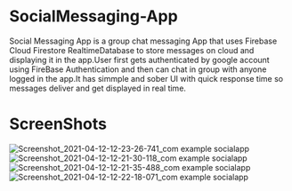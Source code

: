 # SocialMessaging-App
Social Messaging App is a group chat messaging App that uses Firebase Cloud Firestore RealtimeDatabase to store messages on cloud and displaying it in the app.User first gets authenticated by google account using FireBase Authentication and then can chat in group with anyone logged in the app.It has simmple and sober UI with quick response time so messages deliver and get displayed in real time.
# ScreenShots
![Screenshot_2021-04-12-12-23-26-741_com example socialapp](https://user-images.githubusercontent.com/67758318/114353890-2b0d8d80-9b8b-11eb-8f6a-646400f9a199.jpg)
![Screenshot_2021-04-12-12-21-30-118_com example socialapp](https://user-images.githubusercontent.com/67758318/114353914-32cd3200-9b8b-11eb-8c7c-92a9595831e2.jpg)
![Screenshot_2021-04-12-12-21-35-488_com example socialapp](https://user-images.githubusercontent.com/67758318/114353916-33fe5f00-9b8b-11eb-9ae8-8612e2dda722.jpg)
![Screenshot_2021-04-12-12-22-18-071_com example socialapp](https://user-images.githubusercontent.com/67758318/114353937-382a7c80-9b8b-11eb-9359-89764e859eb9.jpg)
